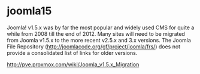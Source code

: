 joomla15
========
Joomla! v1.5.x was by far the most popular and widely used CMS for quite a while from 2008 till the end of 2012. 
Many sites will need to be migrated from Joomla v1.5.x to the more recent v2.5.x and 3.x versions. 
The Joomla File Repository (http://joomlacode.org/gf/project/joomla/frs/) does not provide a consolidated list of links for older versions. 

http://pve.proxmox.com/wiki/Joomla_v1.5.x_Migration


